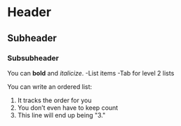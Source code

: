 # Header
## Subheader
### Subsubheader

You can **bold** and *italicize*.
-List items
      -Tab for level 2 lists

You can write an ordered list:
1. It tracks the order for you
1. You don’t even have to keep count
92. This line will end up being "3."
